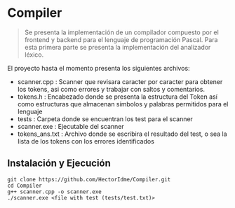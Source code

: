 # Compiler
> Se presenta la implementación de un compilador compuesto por el frontend y backend para el lenguaje de programación Pascal.
> Para esta primera parte se presenta la implementación del analizador léxico.

El proyecto hasta el momento presenta los siguientes archivos:
- scanner.cpp : Scanner que revisara caracter por caracter para obtener los tokens, asi como errores y trabajar con saltos y comentarios.
- tokens.h : Encabezado donde se presenta la estructura del Token así como estructuras que almacenan símbolos y palabras permitidos para el lenguaje
- tests : Carpeta donde se encuentran los test para el scanner
- scanner.exe : Ejecutable del scanner
- tokens_ans.txt : Archivo donde se escribira el resultado del test, o sea la lista de los tokens con los errores identificados

## Instalación y Ejecución
```
git clone https://github.com/HectorIdme/Compiler.git
cd Compiler
g++ scanner.cpp -o scanner.exe
./scanner.exe <file with test (tests/test.txt)>
```

